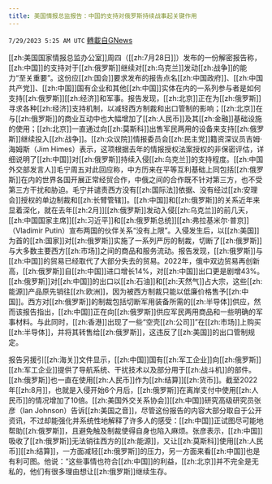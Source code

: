 ```yaml
---
title: 美国情报总监报告：中国的支持对俄罗斯持续战事起关键作用
---
```

`7/29/2023 5:25 AM UTC` [轉載自GNews](https://gnews.org/articles/1497221)


[[zh:美国国家情报总监办公室]]周四（[[zh:7月28日]]）发布的一份解密报告称，[[zh:中国]]的支持对于[[zh:俄罗斯]]继续对[[zh:乌克兰]]发动[[zh:战争]]的能力“至关重要”。这份应[[zh:国会]]要求发布的报告点名[[zh:中国政府]]、[[zh:中国共产党]]、[[zh:中国]]国有企业和其他[[zh:中国]]实体在内的一系列参与者是如何支持[[zh:俄罗斯]][[zh:经济]]和军事。报告发现，[[zh:北京]]正在为[[zh:俄罗斯]]寻求各种[[zh:经济]]支持机制，以减轻西方制裁和出口管制的影响；[[zh:北京]]在与[[zh:俄罗斯]]的商业互动中也大幅增加了[[zh:人民币]]及其[[zh:金融]]基础设施的使用；[[zh:北京]]一直通过向[[zh:莫斯科]]出售军民两用的设备来支持[[zh:俄罗斯]]继续投入[[zh:战争]]。[[zh:众议院]]情报委员会[[zh:民主党]]籍资深议员吉姆·海姆斯（Jim Himes）表示，这项根据去年的情报授权法案授权的非保密评估，详细说明了[[zh:中国]]对[[zh:俄罗斯]]持续入侵[[zh:乌克兰]]的支持程度。[[zh:中国外交部发言人]]毛宁周五对此回应称，中方历来在平等互利基础上同包括[[zh:俄罗斯]]在内的世界各国开展正常经贸合作，中俄之间的合作既不针对第三方，也不受第三方干扰和胁迫。毛宁并谴责西方没有[[zh:国际法]]依据、没有经过[[zh:安理会]]授权的单边制裁和[[zh:长臂管辖]]。[[zh:中国]]和[[zh:俄罗斯]]的关系近年来显着深化，就在去年[[zh:2月]][[zh:俄罗斯]]发动入侵[[zh:乌克兰]]的前几天，[[zh:中国国家主席]][[zh:习近平]]和[[zh:俄罗斯总统]][[zh:弗拉基米尔·普京]]（Vladimir Putin）宣布两国的伙伴关系“没有上限”。入侵发生后，以[[zh:美国]]为首的[[zh:国家]]对[[zh:俄罗斯]]实施了一系列严厉的制裁，切断了[[zh:俄罗斯]]与大多数主要西方[[zh:市场]]之间的商品和服务流动。报告发现，[[zh:俄罗斯]]与[[zh:中国]]的贸易已经取代了大部分失去的贸易。2022年，俄中双边贸易再创新高，[[zh:俄罗斯]]自[[zh:中国]]进口增长14%，对[[zh:中国]]出口更是剧增43%。[[zh:俄罗斯]]对[[zh:中国]]的出口以[[zh:石油]]和[[zh:天然气]]占大宗，这些[[zh:能源]]产品原先销往[[zh:欧洲]]，因为被西方制裁只能以低廉价格售予[[zh:中国]]。西方对[[zh:俄罗斯]]的制裁包括切断军用装备所需的[[zh:半导体]]供应，然而该报告指出，[[zh:中国]]正在向[[zh:俄罗斯]]供应军民两用商品和一些明确的军事材料。与此同时，[[zh:香港]]出现了一些“空壳[[zh:公司]]”在[[zh:市场]]上购买[[zh:半导体]]，并将其转售给[[zh:俄罗斯]]，这违反了[[zh:美国]]的出口管制规定。

报告另援引[[zh:海关]]文件显示，[[zh:中国]]国有[[zh:军工企业]]向[[zh:俄罗斯]][[zh:军工企业]]提供了导航系统、干扰技术以及部分用于[[zh:战斗机]]的部件。[[zh:俄罗斯]]也一直在使用[[zh:人民币]]作为[[zh:结算]][[zh:货币]]。截至2022年[[zh:8月]]，也就是入侵开始6个月后，[[zh:俄罗斯]]在离岸支付中使用[[zh:人民币]]的情况增加了10倍。[[zh:美国外交关系协会]][[zh:中国]]研究高级研究员张彦（Ian Johnson）告诉[[zh:美国之音]]，尽管这份报告的内容大部分取自于公开资讯，不过却能强化并系统性地解释了许多人的感受：[[zh:中国]]正试图尽可能地帮助[[zh:俄罗斯]]，且避免触及制裁使得自身也陷入麻烦。张彦表示，[[zh:中国]]吸收了[[zh:俄罗斯]]无法销往西方的[[zh:能源]]，又让[[zh:莫斯科]]使用[[zh:人民币]][[zh:结算]]，一方面减轻[[zh:俄罗斯]]的压力，另一方面来看[[zh:中国]]也是有利可图。他说：“这些事情也符合[[zh:中国]]的利益，[[zh:北京]]并不完全是无私的，他们有很多理由想让[[zh:俄罗斯]]继续生存。

